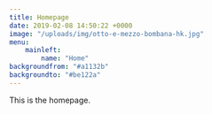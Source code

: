 ```yaml
---
title: Homepage
date: 2019-02-08 14:50:22 +0000
image: "/uploads/img/otto-e-mezzo-bombana-hk.jpg"
menu: 
    mainleft:
        name: "Home"
backgroundfrom: "#a1132b"
backgroundto: "#be122a"
---
```

This is the homepage.